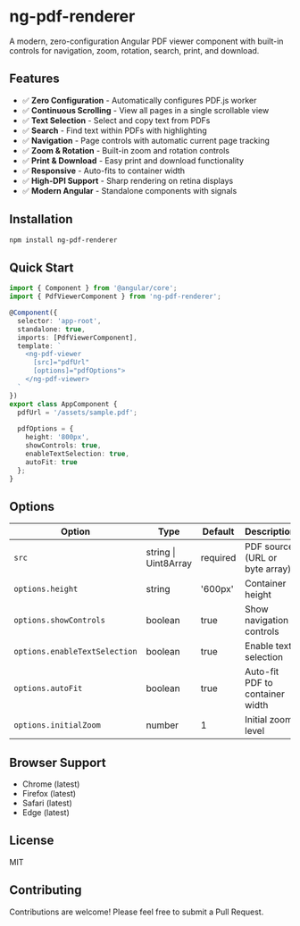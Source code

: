 # ng-pdf-renderer

A modern, zero-configuration Angular PDF viewer component with built-in controls for navigation, zoom, rotation, search, print, and download.

## Features

- ✅ **Zero Configuration** - Automatically configures PDF.js worker
- ✅ **Continuous Scrolling** - View all pages in a single scrollable view
- ✅ **Text Selection** - Select and copy text from PDFs
- ✅ **Search** - Find text within PDFs with highlighting
- ✅ **Navigation** - Page controls with automatic current page tracking
- ✅ **Zoom & Rotation** - Built-in zoom and rotation controls
- ✅ **Print & Download** - Easy print and download functionality
- ✅ **Responsive** - Auto-fits to container width
- ✅ **High-DPI Support** - Sharp rendering on retina displays
- ✅ **Modern Angular** - Standalone components with signals

## Installation

```bash
npm install ng-pdf-renderer
```

## Quick Start

```typescript
import { Component } from '@angular/core';
import { PdfViewerComponent } from 'ng-pdf-renderer';

@Component({
  selector: 'app-root',
  standalone: true,
  imports: [PdfViewerComponent],
  template: `
    <ng-pdf-viewer 
      [src]="pdfUrl"
      [options]="pdfOptions">
    </ng-pdf-viewer>
  `
})
export class AppComponent {
  pdfUrl = '/assets/sample.pdf';
  
  pdfOptions = {
    height: '800px',
    showControls: true,
    enableTextSelection: true,
    autoFit: true
  };
}
```

## Options

| Option | Type | Default | Description |
|--------|------|---------|-------------|
| `src` | string \| Uint8Array | required | PDF source (URL or byte array) |
| `options.height` | string | '600px' | Container height |
| `options.showControls` | boolean | true | Show navigation controls |
| `options.enableTextSelection` | boolean | true | Enable text selection |
| `options.autoFit` | boolean | true | Auto-fit PDF to container width |
| `options.initialZoom` | number | 1 | Initial zoom level |

## Browser Support

- Chrome (latest)
- Firefox (latest)
- Safari (latest)
- Edge (latest)

## License

MIT

## Contributing

Contributions are welcome! Please feel free to submit a Pull Request.
